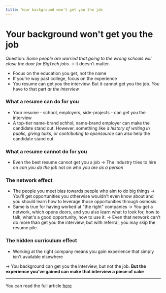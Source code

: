 ```yaml
---
title: Your background won't get you the job 
---
```


# Your background won't get you the job

Question: <i>Some people are worried that going to the wrong schools will close the door for BigTech jobs</i>
&rarr; It doesn't matter.

- Focus on the education you get, not the name
- If you're way past college, focus on the experience
- You resume can get you the interview. But it cannot get you the job. <i>You</i> have to that part <i>at the interview</i>

### What a resume can do for you
- Your resume - school, employers, side-projects - can get you the interview
- A top-tier name-brand schhol, name-brand employer can make the candidate stand out. However, something like <i>a history of writing in public, giving talks, or contributing to opensource</i> can also help the candidate stand out

### What a resume cannot do for you
- Even the best resume cannot get you a job
&rarr; The industry tries to hire on <i>can you do the job</i> not on <i>who you are as a person</i>

### The network effect
- The people you meet bias towards people who aim to do big things &rarr; You'll get opportunities you otherwise wouldn't even know about and you should learn how to leverage those opportunities through osmosis.
- Same is true for having worked at "the right" companies &rarr; You get a network, which opens doors, and you also learn what to look for, how to talk, what's a good opportunity, how to use it.
&rarr; Even that network can't do more than get you the interview, but with referral, you may skip the resume pile.

### The hidden curriculum effect
- Working at the right company means you gain experience that simply isn't available elsewhere

&rarr; You background can get you the interview, but not the job. <b>But the experience you've gained can make that interview a piece of cake</b>

---

You can read the full article [here](https://swizec.com/blog/your-background-won-t-get-you-the-job/)